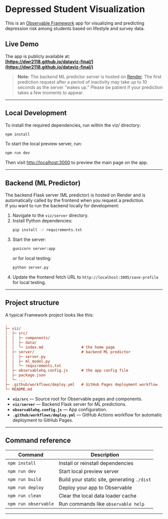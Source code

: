 # Depressed Student Visualization

This is an [Observable Framework](https://observablehq.com/framework/) app for visualizing and predicting depression risk among students based on lifestyle and survey data.

## Live Demo

The app is publicly available at:  
**[https://dwr2118.github.io/dataviz-final/](https://dwr2118.github.io/dataviz-final/)**

> **Note:** The backend ML predictor server is hosted on [Render](https://render.com/). The first prediction request after a period of inactivity may take up to 10 seconds as the server "wakes up." Please be patient if your prediction takes a few moments to appear.

---

## Local Development

To install the required dependencies, run within the viz/ directory:

```sh
npm install
```

To start the local preview server, run:

```sh
npm run dev
```

Then visit <http://localhost:3000> to preview the main page on the app.

---

## Backend (ML Predictor)

The backend Flask server (ML predictor) is hosted on Render and is automatically called by the frontend when you request a prediction.  
If you want to run the backend locally for development:

1. Navigate to the `viz/server` directory.
2. Install Python dependencies:
   ```sh
   pip install -r requirements.txt
   ```
3. Start the server:
   ```sh
   gunicorn server:app
   ```
   or for local testing:
   ```sh
   python server.py
   ```
4. Update the frontend fetch URL to `http://localhost:3005/save-profile` for local testing.

---

## Project structure

A typical Framework project looks like this:

```ini
.
├─ viz/
│  ├─ src/
│  │  ├─ components/
│  │  ├─ data/
│  │  └─ index.md                 # the home page
│  ├─ server/                     # backend ML predictor
│  │  ├─ server.py
│  │  ├─ ml_model.py
│  │  └─ requirements.txt
│  ├─ observablehq.config.js      # the app config file
│  ├─ package.json
│  └─ ...
├─ .github/workflows/deploy.yml   # GitHub Pages deployment workflow
└─ README.md
```

- **`viz/src`** — Source root for Observable pages and components.
- **`viz/server`** — Backend Flask server for ML predictions.
- **`observablehq.config.js`** — App configuration.
- **`.github/workflows/deploy.yml`** — GitHub Actions workflow for automatic deployment to GitHub Pages.

---

## Command reference

| Command                | Description                                              |
|------------------------|---------------------------------------------------------|
| `npm install`          | Install or reinstall dependencies                       |
| `npm run dev`          | Start local preview server                              |
| `npm run build`        | Build your static site, generating `./dist`             |
| `npm run deploy`       | Deploy your app to Observable                           |
| `npm run clean`        | Clear the local data loader cache                       |
| `npm run observable`   | Run commands like `observable help`                     |

---
